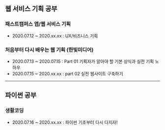 ## 웹 서비스 기획 공부

### 패스트캠퍼스 앱/웹 서비스 기획
- 2020.07.12 ~ 2020.xx.xx : UX/비즈니스 기획   

### 처음부터 다시 배우는 웹 기획 (한빛미디어)
- 2020.07.13 ~ 2020.07.15 : Part 01 기획자가 알아야 할 기본 상식과 실전 기획 노하우   
- 2020.07.15 ~ 2020.xx.xx : part 02 실전 웹사이트 구축하기   

---

## 파이썬 공부

### 생활코딩
- 2020.07.16 ~ 2020.xx.xx : 파이썬 기초부터 다시 다지자!   
